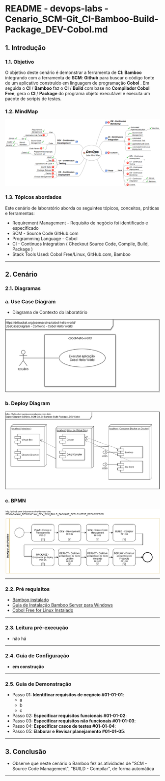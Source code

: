 # README - devops-labs - Cenario_SCM-Git_CI-Bamboo-Build-Package_DEV-Cobol.md

## 1. Introdução

### 1.1. Objetivo
O objetivo deste cenário é demonstrar a ferramenta de **CI**: **Bamboo** integrando com a ferramenta de **SCM**: **Github** para buscar o código fonte de um aplicativo construído em linguagem de programação **Cobol** . Em seguida o **CI** / **Bamboo** faz o **CI** / **Build** com base no **Compilador Cobol Free**, gera o **CI** / **Package** do programa objeto executável e executa um pacote de scripts de testes.

### 1.2. MindMap
![MindMap DevOps SCM-Git_CI-Bamboo-Build-Package_DEV-Cobol.png](doc/MindMap%20DevOps%20SCM-Git_CI-Bamboo-Build-Package_DEV-Cobol.png)


### 1.3. Tópicos abordados
Este cenário de laboratório aborda os seguintes tópicos, conceitos, práticas e ferramentas:

* Requirement Management - Requisito de negócio foi identificado e especificado
* SCM - Source Code GitHub.com
* Programming Language - Cobol
* CI - Continuos Integration ( Checkout Source Code, Compile, Build, Package )
* Stack Tools Used: Cobol Free/Linux, GitHub.com, Bamboo

---
## 2. Cenário

### 2.1. Diagramas 

### a. Use Case Diagram

* Diagrama de Contexto do laboratório

![UseCaseDiagram-Cenario_SCM-Git_CI-Bamboo-Build-Package_DEV-Cobol.png](doc/UseCaseDiagram-Cenario_SCM-Git_CI-Bamboo-Build-Package_DEV-Cobol.png)


### b. Deploy Diagram
![DeployDiagram-Cenario_SCM-Git_CI-Bamboo-Build-Package_DEV-Cobol.png](doc/DeployDiagram-Cenario_SCM-Git_CI-Bamboo-Build-Package_DEV-Cobol.png)



### c. BPMN
![BPMN-Cenario_DESIGN-PLAN_DEV_SCM_BUILD_PACKAGE_DEPLOY-TEST_DEPLOY-PROD.png](doc/BPMN-Cenario_DESIGN-PLAN_DEV_SCM_BUILD_PACKAGE_DEPLOY-TEST_DEPLOY-PROD.png)


---
### 2.2. Pré requisitos

* [Bamboo instalado](https://github.com/josemarsilva/eval-virtualbox-vm-ubuntu-server/doc/README_InstallBambooLicense_StepByStep.md)
* [Guia de Instalação Bamboo Server para Windows](README-GuiaInstalacao-Bambo-Windows.md)
* [Cobol Free for Linux Instalado](https://github.com/josemarsilva/eval-virtualbox-vm-ubuntu-server#321-compilador-cobol-free-linux)

---
### 2.3. Leitura pré-execução

* não há

---
### 2.4. Guia de Configuração

* __em construção__

---
### 2.5. Guia de Demonstração

* Passo 01: **Identificar requisitos de negócio #01-01-01**: 
  * a
  * b
  * c
* Passo 02: **Especificar requisitos funcionais #01-01-02**: 
* Passo 03: **Especificar requisitos não funcionais #01-01-03**:
* Passo 04: **Especificar casos de testes #01-01-04**: 
* Passo 05: **Elaborar e Revisar planejamento #01-01-05**:

---
## 3. Conclusão
* Observe que neste cenário o Bamboo fez as atividades de "SCM - Source Code Management", "BUILD - Compilar", de forma automática


---